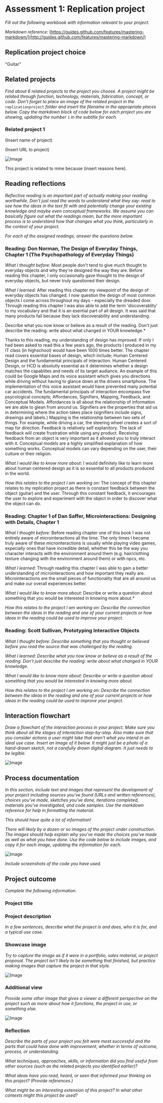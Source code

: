 # Assessment 1: Replication project

*Fill out the following workbook with information relevant to your project.*

*Markdown reference:* [https://guides.github.com/features/mastering-markdown/](http://guides.github.com/features/mastering-markdown/)

## Replication project choice ##
"Guitar"

## Related projects ##
*Find about 6 related projects to the project you choose. A project might be related through  function, technology, materials, fabrication, concept, or code. Don't forget to place an image of the related project in the* `replicationproject` *folder and insert the filename in the appropriate places below. Copy the markdown block of code below for each project you are showing, updating the number* `1` *in the subtitle for each.*

### Related project 1 ###
(Insert name of project)

(Insert URL to project)

![Image](missingimage.png)

This project is related to mine because (insert reasons here).

## Reading reflections ##
*Reflective reading is an important part of actually making your reading worthwhile. Don't just read the words to understand what they say: read to see how the ideas in the text fit with and potentially change your existing knowledge and maybe even conceptual frameworks. We assume you can basically figure out what the readings mean, but the more important process is to understand how that changes what you think, particularly in the context of your project.*

*For each of the assigned readings, answer the questions below.*

### Reading: Don Norman, The Design of Everyday Things, Chapter 1 (The Psychopathology of Everyday Things) ###

*What I thought before:* Most people don't tend to give much thought to everyday objects and why they're designed the way they are. Before reading this chapter, I only occasionally gave thought to the design of everyday objects, but never truly questioned their design. 

*What I learned:* After reading this chapter my viewpoint of the design of everyday objects has changed. I now question the design of most common objects I come across throughout my days - especially the dreaded door. Through reading this chapter I was also able to add the term 'discoverablity' to my vocabulary and that it is an esential part of all design. It was said that many products fail because they lack discoverability and understanding. 

Describe what you now know or believe as a result of the reading. Don't just describe the reading: write about what changed in YOUR knowledge.*

Thanks to this reading, my understanding of design has improved. If only I had been asked to read this a few years ago, the products I produced in my IT class (in highschool) would have been 1000 times better. The chapter read covers essential bases of design, which include; Human Centered Design and the fundamental principals of interaction. Human Centered Design, or HCD is absolutly essential as it determines whether a design matches the capablites and needs of its target audiance. An example of this could be Google Maps and its voice assistant which gives you directions while driving without having to glance down at the drivers smartphone. The implementation of this voice assistant would have prevented many potential car accidents. The fundamental principals of interaction encompass five psycological concepts; Affordances, Signifiers, Mapping, Feedback, and Conceptual Models. Affordances is all about the relationship of information we are able to glean from around us. Signifiers are the properties that aid us in determining where the action takes place (signifiers include signs, drawings and labels.) Mapping is the relationship between two sets of things. For example, while driving a car, the steering wheel creates a sort of map for direction. Feedback is relatively self explanitory. The lack of feedback will create frustration while using any product. Receiving feedback from an object is very important as it allowed you to truly interact with it. Conceptual models are a highly simplified explanation of how something works. Conceptual models can vary depending on the user, their culture or their religion. 

*What I would like to know more about:* I would definitely like to learn more about human centered design as it is so essential to all products produced in the world. 

*How this relates to the project I am working on:* The concept of this chapter relates to my replication project as there is constant feedback between the object (guitar) and the user. Through this constant feedback, it encourages the user to explore and experiment with the object in order to discover what the object can do. 

### Reading: Chapter 1 of Dan Saffer, Microinteractions: Designing with Details, Chapter 1 ###

*What I thought before:* Before reading chapter one of this book I was not entirely aware of microinteractions all the time. The only times I became truly aware of these microinteractions is usually while playing video games, expecially ones that have incredible detail, whether this be the way you character interacts with the environment around them (e.g. hair/clothing texture changing with the environment around them) or with npcs, etc. 

*What I learned:* Through reading this chapter I was able to gain a better understanding of microinteractions and how important they really are. Microinteractions are the small pieces of functionality that are all around us and make our overall experiences better. 

*What I would like to know more about:* 
Describe or write a question about something that you would be interested in knowing more about.*


*How this relates to the project I am working on: Describe the connection between the ideas in the reading and one of your current projects or how ideas in the reading could be used to improve your project.*

### Reading: Scott Sullivan, Prototyping Interactive Objects ###

*What I thought before: Describe something that you thought or believed before you read the source that was challenged by the reading.*

*What I learned: Describe what you now know or believe as a result of the reading. Don't just describe the reading: write about what changed in YOUR knowledge.*

*What I would like to know more about: Describe or write a question about something that you would be interested in knowing more about.*

*How this relates to the project I am working on: Describe the connection between the ideas in the reading and one of your current projects or how ideas in the reading could be used to improve your project.*


## Interaction flowchart ##
*Draw a flowchart of the interaction process in your project. Make sure you think about all the stages of interaction step-by-step. Also make sure that you consider actions a user might take that aren't what you intend in an ideal use case. Insert an image of it below. It might just be a photo of a hand-drawn sketch, not a carefully drawn digital diagram. It just needs to be legible.*

![Image](missingimage.png)

## Process documentation

*In this section, include text and images that represent the development of your project including sources you've found (URLs and written references), choices you've made, sketches you've done, iterations completed, materials you've investigated, and code samples. Use the markdown reference for help in formatting the material.*

*This should have quite a lot of information!*

*There will likely by a dozen or so images of the project under construction. The images should help explain why you've made the choices you've made as well as what you have done. Use the code below to include images, and copy it for each image, updating the information for each.*

![Image](missingimage.png)

*Include screenshots of the code you have used.*

## Project outcome ##

*Complete the following information.*

### Project title ###

### Project description ###

*In a few sentences, describe what the project is and does, who it is for, and a typical use case.*

### Showcase image ###

*Try to capture the image as if it were in a portfolio, sales material, or project proposal. The project isn't likely to be something that finished, but practice making images that capture the project in that style.*

![Image](missingimage.png)

### Additional view ###

*Provide some other image that gives a viewer a different perspective on the project such as more about how it functions, the project in use, or something else.*

![Image](missingimage.png)

### Reflection ###

*Describe the parts of your project you felt were most successful and the parts that could have done with improvement, whether in terms of outcome, process, or understanding.*


*What techniques, approaches, skills, or information did you find useful from other sources (such as the related projects you identified earlier)?*


*What ideas have you read, heard, or seen that informed your thinking on this project? (Provide references.)*


*What might be an interesting extension of this project? In what other contexts might this project be used?*
